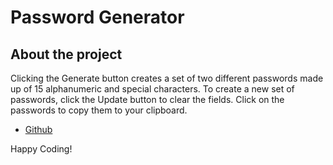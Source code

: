 # Password Generator

## About the project

Clicking the Generate button creates a set of two different passwords made up of 15 alphanumeric and special characters. To create a new set of passwords, click the Update button to clear the fields. Click on the passwords to copy them to your clipboard.

- [Github](https://github.com/PacelliV)

Happy Coding!